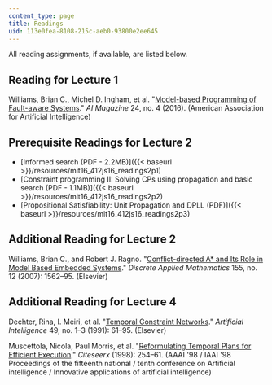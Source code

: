 ```yaml
---
content_type: page
title: Readings
uid: 113e0fea-8108-215c-aeb0-93800e2ee645
---
```


All reading assignments, if available, are listed below.

Reading for Lecture 1
---------------------

Williams, Brian C., Michel D. Ingham, et al. "[Model-based Programming of Fault-aware Systems](http://www.aaai.org/ojs/index.php/aimagazine/article/view/1731)." _AI Magazine_ 24, no. 4 (2016). (American Association for Artificial Intelligence)

Prerequisite Readings for Lecture 2
-----------------------------------

*   [Informed search (PDF - 2.2MB)]({{< baseurl >}}/resources/mit16_412js16_readings2p1)
*   [Constraint programming II: Solving CPs using propagation and basic search (PDF - 1.1MB)]({{< baseurl >}}/resources/mit16_412js16_readings2p2)
*   [Propositional Satisfiability: Unit Propagation and DPLL (PDF)]({{< baseurl >}}/resources/mit16_412js16_readings2p3)

Additional Reading for Lecture 2
--------------------------------

Williams, Brian C., and Robert J. Ragno. "[Conflict-directed A\* and Its Role in Model Based Embedded Systems](https://dx.doi.org/10.1016/j.dam.2005.10.022)." _Discrete Applied Mathematics_ 155, no. 12 (2007): 1562–95. (Elsevier)

Additional Reading for Lecture 4
--------------------------------

Dechter, Rina, I. Meiri, et al. "[Temporal Constraint Networks](https://doi.org/10.1016/0004-3702(91)90006-6)." _Artificial Intelligence_ 49, no. 1–3 (1991): 61–95. (Elsevier)

Muscettola, Nicola, Paul Morris, et al. "[Reformulating Temporal Plans for Efficient Execution](http://citeseerx.ist.psu.edu/viewdoc/summary?doi=10.1.1.56.8035)." _Citeseerx_ (1998): 254–61. (AAAI '98 / IAAI '98 Proceedings of the fifteenth national / tenth conference on Artificial intelligence / Innovative applications of artificial intelligence)